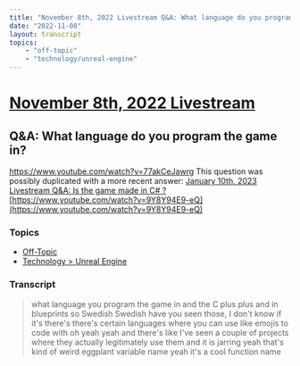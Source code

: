 ```yaml
---
title: "November 8th, 2022 Livestream Q&A: What language do you program the game in?"
date: "2022-11-08"
layout: transcript
topics:
    - "off-topic"
    - "technology/unreal-engine"
---
```

# [November 8th, 2022 Livestream](../2022-11-08.md)
## Q&A: What language do you program the game in?
https://www.youtube.com/watch?v=77akCeJawrg
This question was possibly duplicated with a more recent answer: [January 10th, 2023 Livestream Q&A: Is the game made in C# ?](./yt-9Y8Y94E9-eQ.md) [https://www.youtube.com/watch?v=9Y8Y94E9-eQ](https://www.youtube.com/watch?v=9Y8Y94E9-eQ)


### Topics
* [Off-Topic](../topics/off-topic.md)
* [Technology > Unreal Engine](../topics/technology/unreal-engine.md)

### Transcript

> what language you program the game in and the C plus plus and in blueprints so Swedish Swedish have you seen those, I don't know if it's there's there's certain languages where you can use like emojis to code with oh yeah yeah and there's like I've seen a couple of projects where they actually legitimately use them and it is jarring yeah that's kind of weird eggplant variable name yeah it's a cool function name
